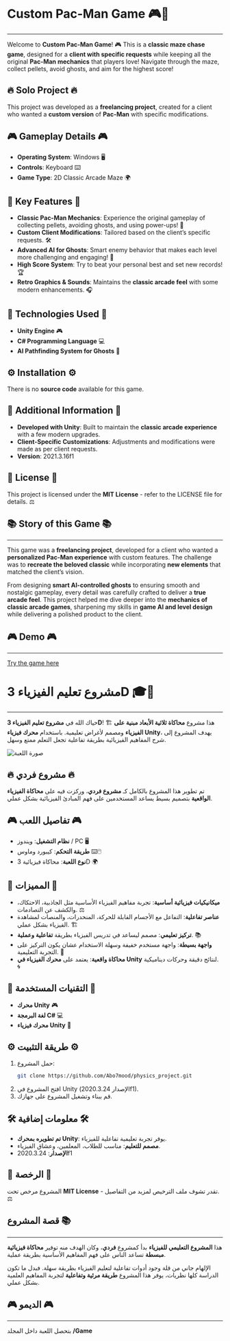 
# Custom Pac-Man Game 🎮👀
--------------------------
Welcome to **Custom Pac-Man Game**! 🎮 This is a **classic maze chase game**, designed for a **client with specific requests** while keeping all the original **Pac-Man mechanics** that players love! Navigate through the maze, collect pellets, avoid ghosts, and aim for the highest score!

## 🔥 Solo Project 🔥  
This project was developed as a **freelancing project**, created for a client who wanted a **custom version** of **Pac-Man** with specific modifications.

## 🎮 Gameplay Details 🎮  

- **Operating System**: Windows 🖥️  
- **Controls**: Keyboard ⌨️  
- **Game Type**: 2D Classic Arcade Maze 🌍  

## 🌟 Key Features 🌟  

- **Classic Pac-Man Mechanics**: Experience the original gameplay of collecting pellets, avoiding ghosts, and using power-ups! 🌿  
- **Custom Client Modifications**: Tailored based on the client’s specific requests. 🛠️  
- **Advanced AI for Ghosts**: Smart enemy behavior that makes each level more challenging and engaging! 👻  
- **High Score System**: Try to beat your personal best and set new records! 🏆  
- **Retro Graphics & Sounds**: Maintains the **classic arcade feel** with some modern enhancements. 🎧  

## 🔧 Technologies Used 🔧  

- **Unity Engine** 🎮  
- **C# Programming Language** 💻  
- **AI Pathfinding System for Ghosts** 🔄  

## ⚙️ Installation ⚙️  

There is no **source code** available for this game.  

## 🧐 Additional Information 🧐  

- **Developed with Unity**: Built to maintain the **classic arcade experience** with a few modern upgrades.  
- **Client-Specific Customizations**: Adjustments and modifications were made as per client requests.  
- **Version**: 2021.3.16f1  

## 📝 License 📝  

This project is licensed under the **MIT License** - refer to the LICENSE file for details. ⚖️  

## 📚 Story of this Game 📚  
--------------------------  

This game was a **freelancing project**, developed for a client who wanted a **personalized Pac-Man experience** with custom features. The challenge was to **recreate the beloved classic** while incorporating **new elements** that matched the client’s vision.

From designing **smart AI-controlled ghosts** to ensuring smooth and nostalgic gameplay, every detail was carefully crafted to deliver a **true arcade feel**. This project helped me dive deeper into the **mechanics of classic arcade games**, sharpening my skills in **game AI and level design** while delivering a polished product to the client.

## 🎮 Demo 🎮  
--------------------------  

[Try the game here](https://abo-7mood.itch.io/pacman)  



# مشروع تعليم الفيزياء 3D 🎓🔬
--------------------------
حياك الله في **مشروع تعليم الفيزياء 3D**! 🏗️ هذا مشروع **محاكاة ثلاثية الأبعاد مبنية على الفيزياء** ومصمم لأغراض تعليمية. باستخدام **محرك فيزياء Unity**، يهدف المشروع إلى شرح المفاهيم الفيزيائية بطريقة تفاعلية تجعل التعلم ممتع وسهل.

![صورة اللعبة](https://github.com/user-attachments/assets/161d5d32-1f41-460b-a15a-7ad878db39aa)

## 🔥 مشروع فردي 🔥
تم تطوير هذا المشروع بالكامل كـ **مشروع فردي**، وركزت فيه على **محاكاة الفيزياء الواقعية** بتصميم بسيط يساعد المستخدمين على فهم المبادئ الفيزيائية بشكل عملي.

## 🎮 تفاصيل اللعب 🎮

- **نظام التشغيل**: ويندوز / PC 🖥️
- **طريقة التحكم**: كيبورد وماوس ⌨️🖱️
- **نوع اللعبة**: محاكاة فيزيائية 3D 🌍

## 🌟 المميزات 🌟

- **ميكانيكيات فيزيائية أساسية**: تجربة مفاهيم الفيزياء الأساسية مثل الجاذبية، الاحتكاك، والكشف عن التصادمات. ⚖️
- **عناصر تفاعلية**: التفاعل مع الأجسام القابلة للحركة، المنحدرات، والمنصات لمشاهدة الفيزياء بشكل عملي. 🏗️
- **تركيز تعليمي**: مصمم ليساعد في تدريس الفيزياء بطريقة **تفاعلية وعملية**. 📚
- **واجهة بسيطة**: واجهة مستخدم خفيفة وسهلة الاستخدام عشان يكون التركيز على التجربة التعليمية. 🎯
- **محاكاة واقعية**: يعتمد على **محرك الفيزياء في Unity** لنتائج دقيقة وحركات ديناميكية. 🌀

## 🔧 التقنيات المستخدمة 🔧

- **محرك Unity** 🎮
- **لغة البرمجة C#** 💻
- **محرك فيزياء Unity** 🔬

## ⚙️ طريقة التثبيت ⚙️

1. حمل المشروع:
   ```bash
   git clone https://github.com/Abo7mood/physics_project.git
   ```
2. افتح المشروع في Unity (الإصدار 2020.3.24f1).
3. قم ببناء وتشغيل المشروع على جهازك.

## 🛠️ معلومات إضافية 🛠️

- **تم تطويره بمحرك Unity**: يوفر تجربة تعليمية تفاعلية للفيزياء.
- **مصمم للتعليم**: مناسب للطلاب، المعلمين، وعشاق الفيزياء.
- **الإصدار**: 2020.3.24f1

## 📜 الرخصة 📜

المشروع مرخص تحت **MIT License** - تقدر تشوف ملف الترخيص لمزيد من التفاصيل. ⚖️

## قصة المشروع 📚
--------------------------

هذا **المشروع التعليمي للفيزياء** بدأ كمشروع **فردي**، وكان الهدف منه توفير **محاكاة فيزيائية مبسطة** تساعد الناس على فهم المفاهيم الأساسية بطريقة عملية.

الإلهام جاني من قلة وجود أدوات تفاعلية لتعليم الفيزياء بطريقة سهلة. فبدل ما تكون الدراسة كلها نظريات، يوفر هذا المشروع **طريقة مرئية وتفاعلية** لتجربة المفاهيم العلمية بشكل عملي.

## 🎮 الديمو 🎮
--------------------------

بتحصل اللعبة داخل المجلد **/Game**
